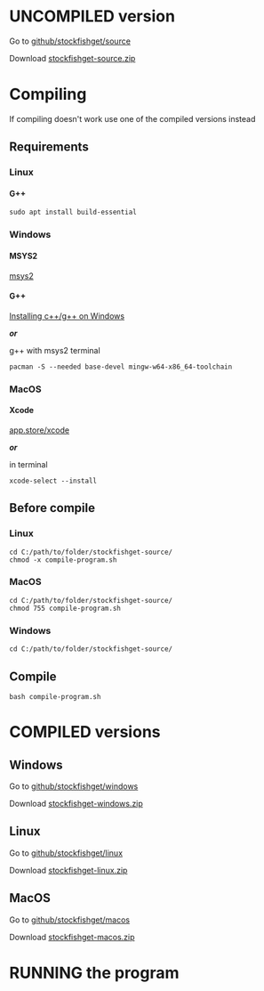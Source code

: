 # UNCOMPILED version

Go to [github/stockfishget/source](https://github.com/stas-badzi/stockfishget/tree/source)

Download [stockfishget-source.zip](https://github.com/stas-badzi/stockfishget/archive/refs/heads/main.zip)

# Compiling

If compiling doesn't work use one of the compiled versions instead

## Requirements

### Linux

#### G++

```
sudo apt install build-essential
```

### Windows

#### MSYS2

[msys2](https://www.msys2.org/)

#### G++

[Installing c++/g++ on Windows](https://www3.cs.stonybrook.edu/~alee/g++/g++.html)

__*or*__

g++ with msys2 terminal
```
pacman -S --needed base-devel mingw-w64-x86_64-toolchain
```

### MacOS

#### Xcode

[app.store/xcode](https://developer.apple.com/xcode/)

__*or*__

in terminal
```
xcode-select --install
```

## Before compile

### Linux

```
cd C:/path/to/folder/stockfishget-source/
chmod -x compile-program.sh
```

### MacOS

```
cd C:/path/to/folder/stockfishget-source/
chmod 755 compile-program.sh
```

### Windows

```
cd C:/path/to/folder/stockfishget-source/
```

## Compile

```
bash compile-program.sh
```

# COMPILED versions

## Windows

Go to [github/stockfishget/windows](https://github.com/stas-badzi/stockfishget/tree/windows)

Download [stockfishget-windows.zip](https://github.com/stas-badzi/stockfishget/archive/refs/heads/windows.zip)

## Linux

Go to [github/stockfishget/linux](https://github.com/stas-badzi/stockfishget/tree/linux)

Download [stockfishget-linux.zip](https://github.com/stas-badzi/stockfishget/archive/refs/heads/linux.zip)

## MacOS

Go to [github/stockfishget/macos](https://github.com/stas-badzi/stockfishget/tree/macos)

Download [stockfishget-macos.zip](https://github.com/stas-badzi/stockfishget/archive/refs/heads/macos.zip)

# RUNNING the program
